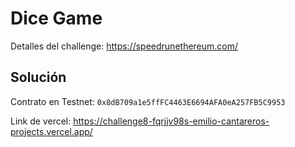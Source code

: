 # Dice Game

Detalles del challenge: https://speedrunethereum.com/

## Solución

Contrato en Testnet: `0x8dB709a1e5ffFC4463E6694AFA0eA257FB5C9953`

Link de vercel: https://challenge8-fqrjjv98s-emilio-cantareros-projects.vercel.app/
